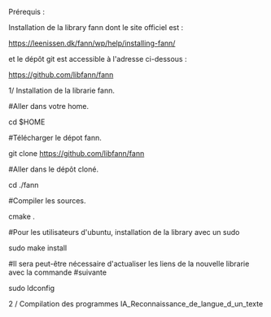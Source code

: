 Prérequis :

Installation de la library fann dont le site officiel est :

https://leenissen.dk/fann/wp/help/installing-fann/

et le dépôt git est accessible à l'adresse ci-dessous :

https://github.com/libfann/fann

1/ Installation de la librarie fann.

#Aller dans votre home.

cd $HOME

#Télécharger le dépot fann.

git clone https://github.com/libfann/fann 

#Aller dans le dépôt cloné.

cd ./fann

#Compiler les sources.

cmake . 

#Pour les utilisateurs d'ubuntu, installation de la library avec un sudo

sudo make install 

#Il sera peut-être nécessaire d'actualiser les liens de la nouvelle librarie avec la commande
#suivante

sudo ldconfig

2 / Compilation des programmes IA_Reconnaissance_de_langue_d_un_texte

